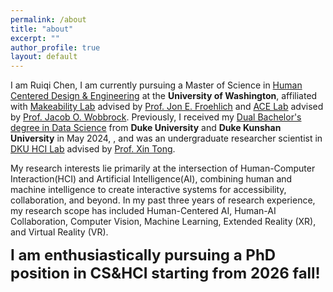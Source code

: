 ```yaml
---
permalink: /about
title: "about"
excerpt: ""
author_profile: true
layout: default
---
```


<span class='anchor' id='about-me'></span>

I am Ruiqi Chen, I am currently pursuing a Master of Science in  [Human Centered Design & Engineering](https://www.hcde.washington.edu/) at the **University of Washington**, affiliated with [Makeability Lab](https://makeabilitylab.cs.washington.edu/) advised by [Prof. Jon E. Froehlich](https://jonfroehlich.github.io/) and [ACE Lab](https://depts.washington.edu/acelab/index.html) advised by [Prof. Jacob O. Wobbrock](https://faculty.washington.edu/wobbrock/). Previously, I received my [Dual Bachelor's degree in Data Science](https://undergraduate.bulletins.duke.edu/allprograms/dukekunshanprogram) from **Duke University** and **Duke Kunshan University** in May 2024, , and was an undergraduate researcher scientist in [DKU HCI Lab](https://dkuhcigroup.github.io/) advised by [Prof. Xin Tong](https://scholar.google.ca/citations?user=XIM08ZwAAAAJ&hl=en).

My research interests lie primarily at the intersection of Human-Computer Interaction(HCI) and Artificial Intelligence(AI), combining human and machine intelligence to create interactive systems for accessibility, collaboration, and beyond. In my past three years of research experience, my research scope has included Human-Centered AI, Human-AI Collaboration, Computer Vision, Machine Learning, Extended Reality (XR), and Virtual Reality (VR).

**<span style="font-size: 24px;">I am enthusiastically pursuing a PhD position in CS&HCI starting from 2026 fall!</span>**